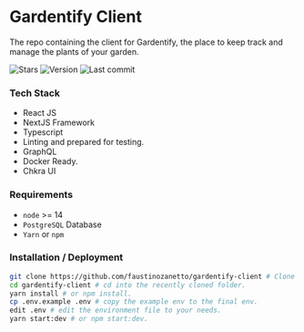 # Gardentify Client

The repo containing the client for Gardentify, the place to keep track and manage the plants of your garden.

![Stars](https://img.shields.io/github/stars/faustinozanetto/gardentify-client?color=%23B794F4&logo=github&style=for-the-badge)
![Version](https://img.shields.io/github/package-json/v/faustinozanetto/gardentify-client/master?color=%23B794F4&label=latest&logo=react&logoColor=ffffff&style=for-the-badge)
![Last commit](https://img.shields.io/github/last-commit/faustinozanetto/gardentify-client/master?color=%234FD1C5&logo=github&style=for-the-badge)

### Tech Stack

- React JS
- NextJS Framework
- Typescript
- Linting and prepared for testing.
- GraphQL
- Docker Ready.
- Chkra UI

### Requirements

- `node` >= 14
- `PostgreSQL` Database
- `Yarn` or `npm`

### Installation / Deployment

```sh
git clone https://github.com/faustinozanetto/gardentify-client # Clone the repo in your directory of choice.
cd gardentify-client # cd into the recently cloned folder.
yarn install # or npm install.
cp .env.example .env # copy the example env to the final env.
edit .env # edit the environment file to your needs.
yarn start:dev # or npm start:dev.
```
